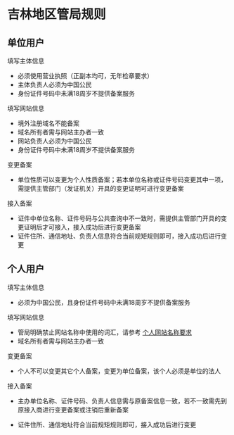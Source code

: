 # 吉林地区管局规则

## 单位用户

填写主体信息

* 必须使用营业执照（正副本均可，无年检章要求）
* 主体负责人必须为中国公民
* 身份证件号码中未满18周岁不提供备案服务

填写网站信息

* 境外注册域名不能备案
* 域名所有者需与网站主办者一致
* 网站负责人必须为中国公民
* 身份证件号码中未满18周岁不提供备案服务

变更备案

* 单位性质可以变更为个人性质备案；若本单位名称或证件号码变更其中一项，需提供主管部门（发证机关）开具的变更证明可进行变更备案

接入备案

* 证件中单位名称、证件号码与公共查询中不一致时，需提供主管部门开具的变更证明后才可接入，接入成功后进行变更备案
* 证件住所、通信地址、负责人信息符合当前规矩规则即可，接入成功后进行变更
## 个人用户

填写主体信息

* 必须为中国公民，且身份证件号码中未满18周岁不提供备案服务

填写网站信息

* 管局明确禁止网站名称中使用的词汇，请参考 [个人网站名称要求](../备案基础知识/个人网站名称要求.md)
* 域名所有者需与网站主办者一致


变更备案

* 个人不可以变更其它个人备案，变更为单位备案，该个人必须是单位的法人
 
接入备案

* 主办单位名称、证件号码、负责人信息需与原备案信息一致，若不一致需先到原接入商进行变更备案或注销后重新备案
* 证件住所、通信地址符合当前规矩规则即可，接入成功后进行变更


  [1]: a